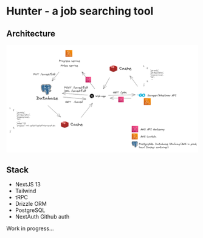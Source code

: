# Hunter - a job searching tool

## Architecture

![architecture](./public/assets/architecture1.0.png)

## Stack

- NextJS 13
- Tailwind
- tRPC
- Drizzle ORM
- PostgreSQL
- NextAuth Github auth

Work in progress...
